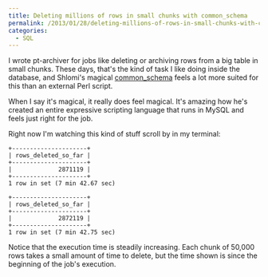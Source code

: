 ```yaml
---
title: Deleting millions of rows in small chunks with common_schema
permalink: /2013/01/28/deleting-millions-of-rows-in-small-chunks-with-common_schema/
categories:
  - SQL
---
```

I wrote pt-archiver for jobs like deleting or archiving rows from a big table in small chunks. These days, that's the kind of task I like doing inside the database, and Shlomi's magical [common_schema][1] feels a lot more suited for this than an external Perl script.

When I say it's magical, it really does feel magical. It's amazing how he's created an entire expressive scripting language that runs in MySQL and feels just right for the job.

Right now I'm watching this kind of stuff scroll by in my terminal:

    +---------------------+
    | rows_deleted_so_far |
    +---------------------+
    |             2871119 |
    +---------------------+
    1 row in set (7 min 42.67 sec)
    
    +---------------------+
    | rows_deleted_so_far |
    +---------------------+
    |             2872119 |
    +---------------------+
    1 row in set (7 min 42.75 sec)

Notice that the execution time is steadily increasing. Each chunk of 50,000 rows takes a small amount of time to delete, but the time shown is since the beginning of the job's execution.

 [1]: http://code.google.com/p/common-schema/
